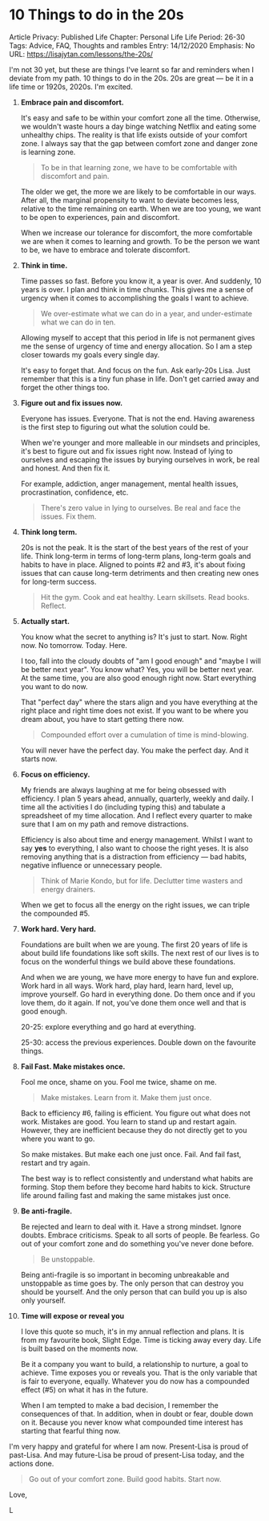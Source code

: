 # 10 Things to do in the 20s

Article Privacy: Published
Life Chapter: Personal Life
Life Period: 26-30
Tags: Advice, FAQ, Thoughts and rambles
Entry: 14/12/2020
Emphasis: No
URL: https://lisajytan.com/lessons/the-20s/

I'm not 30 yet, but these are things I've learnt so far and reminders when I deviate from my path. 10 things to do in the 20s. 20s are great — be it in a life time or 1920s, 2020s. I'm excited. 

1. **Embrace pain and discomfort.** 
    
    It's easy and safe to be within your comfort zone all the time. Otherwise, we wouldn't waste hours a day binge watching Netflix and eating some unhealthy chips. The reality is that life exists outside of your comfort zone. I always say that the gap between comfort zone and danger zone is learning zone. 
    
    > To be in that learning zone, we have to be comfortable with discomfort and pain.
    > 
    
    The older we get, the more we are likely to be comfortable in our ways. After all, the marginal propensity to want to deviate becomes less, relative to the time remaining on earth. When we are too young, we want to be open to experiences, pain and discomfort. 
    
    When we increase our tolerance for discomfort, the more comfortable we are when it comes to learning and growth. To be the person we want to be, we have to embrace and tolerate discomfort. 
    
2. **Think in time.**
    
    Time passes so fast. Before you know it, a year is over. And suddenly, 10 years is over. I plan and think in time chunks. This gives me a sense of urgency when it comes to accomplishing the goals I want to achieve. 
    
    > We over-estimate what we can do in a year, and under-estimate what we can do in ten.
    > 
    
    Allowing myself to accept that this period in life is not permanent gives me the sense of urgency of time and energy allocation. So I am a step closer towards my goals every single day. 
    
    It's easy to forget that. And focus on the fun. Ask early-20s Lisa. Just remember that this is a tiny fun phase in life. Don't get carried away and forget the other things too. 
    
3. **Figure out and fix issues now.** 
    
    Everyone has issues. Everyone. That is not the end. Having awareness is the first step to figuring out what the solution could be. 
    
    When we're younger and more malleable in our mindsets and principles, it's best to figure out and fix issues right now. Instead of lying to ourselves and escaping the issues by burying ourselves in work, be real and honest. And then fix it. 
    
    For example, addiction, anger management, mental health issues, procrastination, confidence, etc. 
    
    > There's zero value in lying to ourselves. Be real and face the issues. Fix them.
    > 
4. **Think long term.**
    
    20s is not the peak. It is the start of the best years of the rest of your life. Think long-term in terms of long-term plans, long-term goals and habits to have in place. Aligned to points #2 and #3, it's about fixing issues that can cause long-term detriments and then creating new ones for long-term success. 
    
    > Hit the gym. Cook and eat healthy. Learn skillsets. Read books. Reflect.
    > 
5. **Actually start.** 
    
    You know what the secret to anything is? It's just to start. Now. Right now. No tomorrow. Today. Here. 
    
    I too, fall into the cloudy doubts of "am I good enough" and "maybe I will be better next year". You know what? Yes, you will be better next year. At the same time, you are also good enough right now. Start everything you want to do now. 
    
    That "perfect day" where the stars align and you have everything at the right place and right time does not exist. If you want to be where you dream about, you have to start getting there now. 
    
    > Compounded effort over a cumulation of time is mind-blowing.
    > 
    
    You will never have the perfect day. You make the perfect day. And it starts now. 
    
6. **Focus on efficiency.** 
    
    My friends are always laughing at me for being obsessed with efficiency. I plan 5 years ahead, annually, quarterly, weekly and daily. I time all the activities I do (including typing this) and tabulate a spreadsheet of my time allocation. And I reflect every quarter to make sure that I am on my path and remove distractions. 
    
    Efficiency is also about time and energy management. Whilst I want to say **yes** to everything, I also want to choose the right yeses. It is also removing anything that is a distraction from efficiency — bad habits, negative influence or unnecessary people. 
    
    > Think of Marie Kondo, but for life. Declutter time wasters and energy drainers.
    > 
    
    When we get to focus all the energy on the right issues, we can triple the compounded #5. 
    
7. **Work hard. Very hard.** 
    
    Foundations are built when we are young. The first 20 years of life is about build life foundations like soft skills. The next rest of our lives is to focus on the wonderful things we build above these foundations. 
    
    And when we are young, we have more energy to have fun and explore. Work hard in all ways. Work hard, play hard, learn hard, level up, improve yourself. Go hard in everything done. Do them once and if you love them, do it again. If not, you've done them once well and that is good enough. 
    
    20-25: explore everything and go hard at everything. 
    
    25-30: access the previous experiences. Double down on the favourite things. 
    
8. **Fail Fast. Make mistakes once.**
    
    Fool me once, shame on you. Fool me twice, shame on me. 
    
    > Make mistakes. Learn from it. Make them just once.
    > 
    
    Back to efficiency #6, failing is efficient. You figure out what does not work. Mistakes are good. You learn to stand up and restart again. However, they are inefficient because they do not directly get to you where you want to go. 
    
    So make mistakes. But make each one just once. Fail. And fail fast, restart and try again. 
    
    The best way is to reflect consistently and understand what habits are forming. Stop them before they become hard habits to kick. Structure life around failing fast and making the same mistakes just once. 
    
9. **Be anti-fragile.**
    
    Be rejected and learn to deal with it. Have a strong mindset. Ignore doubts. Embrace criticisms. Speak to all sorts of people. Be fearless. Go out of your comfort zone and do something you've never done before. 
    
    > Be unstoppable.
    > 
    
    Being anti-fragile is so important in becoming unbreakable and unstoppable as time goes by. The only person that can destroy you should be yourself. And the only person that can build you up is also only yourself. 
    
10. **Time will expose or reveal you** 
    
    I love this quote so much, it's in my annual reflection and plans. It is from my favourite book, Slight Edge. Time is ticking away every day. Life is built based on the moments now. 
    
    Be it a company you want to build, a relationship to nurture, a goal to achieve. Time exposes you or reveals you. That is the only variable that is fair to everyone, equally. Whatever you do now has a compounded effect (#5) on what it has in the future. 
    
    When I am tempted to make a bad decision, I remember the consequences of that. In addition, when in doubt or fear, double down on it. Because you never know what compounded time interest has starting that fearful thing now. 
    

I'm very happy and grateful for where I am now. Present-Lisa is proud of past-Lisa. And may future-Lisa be proud of present-Lisa today, and the actions done. 

> Go out of your comfort zone. Build good habits. Start now.
> 

Love,

L